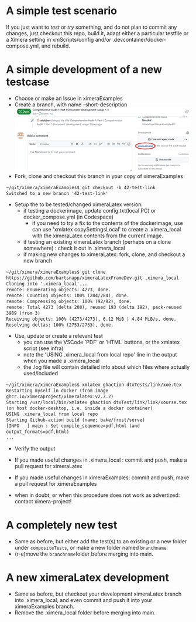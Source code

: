 # A simple test scenario

If you just want to *test* or *try* something, and do not plan to commit any changes, just checkout this repo, build it, adapt either a particular testfile or a Ximera setting in xmScripts/config and/or .devcontainer/docker-compose.yml, and rebuild.

# A simple development of a new testcase

* Choose or make an Issue in ximeraExamples
* Create a branch, with name <issue-number>-short-description 
   ![alt text](xmPictures/github_create_branch.png)
* Fork, clone and checkout this branch in your copy of ximeraExamples
```
~/git/ximera/ximeraExamples$ git checkout -b 42-test-link
Switched to a new branch '42-test-link'
```

* Setup the to be tested/changed ximeraLatex version:
  * if testing a dockerimage, update config.txt(local PC) or docker_compose.yml (in Codespace)
     * if you need to try a fix to the contents of the dockerimage, use can use 'xmlatex copySettingsLocal' to create a .ximera_local with the ximeraLatex contents from the current image.
  * if testing an existing ximeraLatex branch (perhaps on a clone somewhere) : check it out in .ximera_local
  * if making new changes to ximeraLatex: fork, clone, and checkout a new branch

```
~/git/ximera/ximeraExamples$ git clone https://github.com/bartsnapp/ximeraLatexFrameDev.git .ximera_local
Cloning into '.ximera_local'...
remote: Enumerating objects: 4273, done.
remote: Counting objects: 100% (284/284), done.
remote: Compressing objects: 100% (92/92), done.
remote: Total 4273 (delta 208), reused 193 (delta 192), pack-reused 3989 (from 3)
Receiving objects: 100% (4273/4273), 6.12 MiB | 4.84 MiB/s, done.
Resolving deltas: 100% (2753/2753), done.
```
* Use, update or create a relevant test 
   * you can use the VSCode 'PDF' or 'HTML' buttons, or the xmlatex script (see infra)
   * note the 'USING .ximera_local from local repo' line in the output when you made a .ximera_local
   * the .log file will contain detailed info about which files where actually used/included
```
~/git/ximera/ximeraExamples$ xmlatex ghaction dtxTests/link/xoe.tex 
Restarting myself in docker (from image ghcr.io/ximeraproject/ximeralatex:v2.7.2)
Starting /usr/local/bin/xmlatex ghaction dtxTest/link/link/xourse.tex (on host docker-desktop, i.e. inside a docker container)
USING .ximera_local from local repo
Starting Github-action build (name; bake/frost/serve)
[INFO   ] main : Set compile_sequence=pdf,html (and output_formats=pdf,html)
...
```
   * Verify the output

* If you made useful changes in .ximera_local : commit and push, make a pull request for ximeraLatex
* If you made useful changes in ximeraExamples: commit and push, make a pull request for ximeraExamples
* when in doubt, or when this procedure does not work as advertized: contact ximera-project!

# A completely new test

* Same as before, but either add the test(s) to an existing or a  new folder under `compositeTests`, or make a new folder named  `branchname`.
* (r-e)move the `branchname`folder before merging into main. 

# A new ximeraLatex development
* Same as before, but checkout your development ximeraLatex branch into .ximera_local, and even commit and push it into your ximeraExamples branch. 
* Remove the .ximera_local folder before merging into main.




